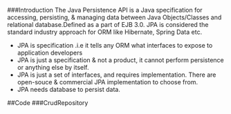 ###Introduction
The Java Persistence API is a Java specification for accessing, persisting, & managing data between Java Objects/Classes and relational database.Defined as a part of EJB 3.0. JPA is considered the standard industry approach for ORM like Hibernate, Spring Data etc.

* JPA is specification .i.e it tells any ORM what interfaces to expose to application developers
* JPA is just a specification & not a product, it cannot perform persistence or anything else by itself.
* JPA is just a set of interfaces, and requires implementation. There are open-souce & commercial JPA implementation to choose from.
* JPA needs database to persist data.

##Code
###CrudRepository
